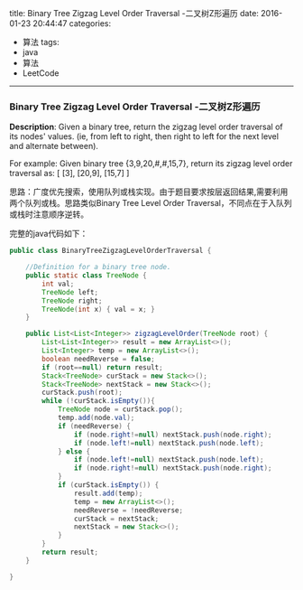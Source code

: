 




title: Binary Tree Zigzag Level Order Traversal -二叉树Z形遍历
date: 2016-01-23 20:44:47
categories: 
- 算法
tags: 
- java
- 算法
- LeetCode
<!--updated: 2016-01-23 21:40:47-->
---

### Binary Tree Zigzag Level Order Traversal -二叉树Z形遍历
**Description**: Given a binary tree, return the zigzag level order traversal of its nodes' values. (ie, from left to right, then right to left for the next level and alternate between).

For example: Given binary tree {3,9,20,#,#,15,7},
return its zigzag level order traversal as: [ [3], [20,9], [15,7] ]

 思路：广度优先搜索，使用队列或栈实现。由于题目要求按层返回结果,需要利用两个队列或栈。思路类似Binary Tree Level Order Traversal，不同点在于入队列或栈时注意顺序逆转。

完整的java代码如下：

```java
public class BinaryTreeZigzagLevelOrderTraversal {

    //Definition for a binary tree node.
    public static class TreeNode {
        int val;
        TreeNode left;
        TreeNode right;
        TreeNode(int x) { val = x; }
    }

    public List<List<Integer>> zigzagLevelOrder(TreeNode root) {
        List<List<Integer>> result = new ArrayList<>();
        List<Integer> temp = new ArrayList<>();
        boolean needReverse = false;
        if (root==null) return result;
        Stack<TreeNode> curStack = new Stack<>();
        Stack<TreeNode> nextStack = new Stack<>();
        curStack.push(root);
        while (!curStack.isEmpty()){
            TreeNode node = curStack.pop();
            temp.add(node.val);
            if (needReverse) {
                if (node.right!=null) nextStack.push(node.right);
                if (node.left!=null) nextStack.push(node.left);
            } else {
                if (node.left!=null) nextStack.push(node.left);
                if (node.right!=null) nextStack.push(node.right);
            }
            if (curStack.isEmpty()) {
                result.add(temp);
                temp = new ArrayList<>();
                needReverse = !needReverse;
                curStack = nextStack;
                nextStack = new Stack<>();
            }
        }
        return result;
    }

}
```
